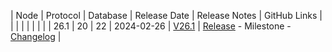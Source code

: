 | Node | Protocol | Database | Release Date | Release Notes | GitHub Links | 
|      |          |          |              |               |              |
| 26.1 | 20       | 22       | 2024-02-26   | [V26.1](../releases/release-v26-1.md)         | [Release](https://github.com/nanocurrency/nano-node/releases/tag/V26.1) - Milestone - [Changelog](https://github.com/nanocurrency/nano-node/compare/bbbfe92cffe6ba861085c7eb3d21193bc141aaba...66d74ffd86b4beea3c8df3b918e4f1e8e31f2800) | 
